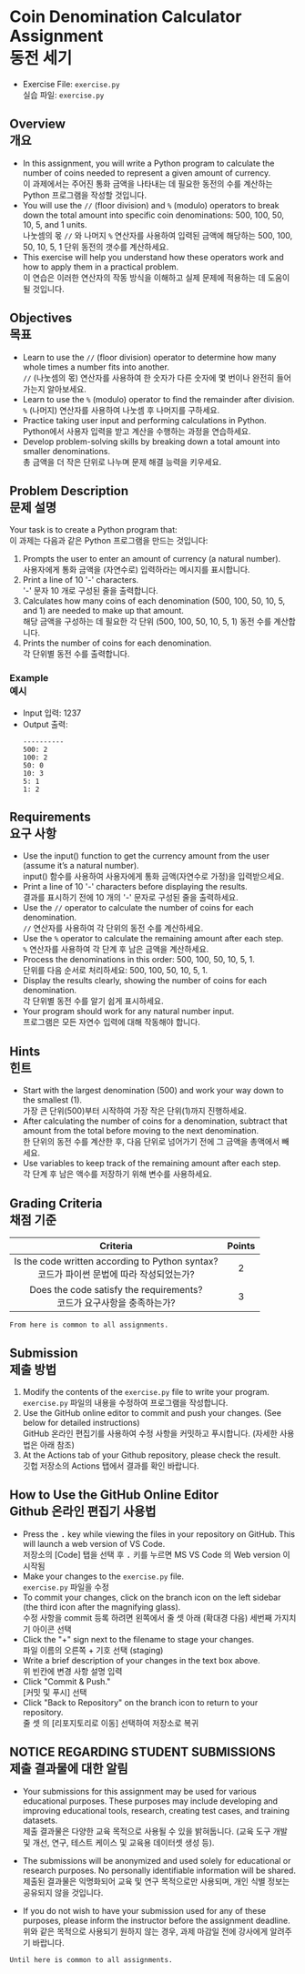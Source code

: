 # Coin Denomination Calculator Assignment<br>동전 세기
* Exercise File: `exercise.py`<br>실습 파일: `exercise.py`

## Overview<br>개요

* In this assignment, you will write a Python program to calculate the number of coins needed to represent a given amount of currency.<br>이 과제에서는 주어진 통화 금액을 나타내는 데 필요한 동전의 수를 계산하는 Python 프로그램을 작성할 것입니다.
* You will use the `//` (floor division) and `%` (modulo) operators to break down the total amount into specific coin denominations: 500, 100, 50, 10, 5, and 1 units.<br>
나눗셈의 몫 `//` 와 나머지 `%` 연산자를 사용하여 입력된 금액에 해당하는 500, 100, 50, 10, 5, 1 단위 동전의 갯수를 계산하세요.
* This exercise will help you understand how these operators work and how to apply them in a practical problem.<br>
이 연습은 이러한 연산자의 작동 방식을 이해하고 실제 문제에 적용하는 데 도움이 될 것입니다.

## Objectives<br>목표

* Learn to use the `//` (floor division) operator to determine how many whole times a number fits into another.<br>`//` (나눗셈의 몫) 연산자를 사용하여 한 숫자가 다른 숫자에 몇 번이나 완전히 들어가는지 알아보세요.
* Learn to use the `%` (modulo) operator to find the remainder after division.<br>`%` (나머지) 연산자를 사용하여 나눗셈 후 나머지를 구하세요.
* Practice taking user input and performing calculations in Python.<br>Python에서 사용자 입력을 받고 계산을 수행하는 과정을 연습하세요.
* Develop problem-solving skills by breaking down a total amount into smaller denominations.<br>총 금액을 더 작은 단위로 나누며 문제 해결 능력을 키우세요.

## Problem Description<br>문제 설명
Your task is to create a Python program that:<br>이 과제는 다음과 같은 Python 프로그램을 만드는 것입니다:

1. Prompts the user to enter an amount of currency (a natural number).<br>사용자에게 통화 금액을 (자연수로) 입력하라는 메시지를 표시합니다.
1. Print a line of 10 '-' characters.<br>'-' 문자 10 개로 구성된 줄을 출력합니다.
1. Calculates how many coins of each denomination (500, 100, 50, 10, 5, and 1) are needed to make up that amount.<br>해당 금액을 구성하는 데 필요한 각 단위 (500, 100, 50, 10, 5, 1) 동전 수를 계산합니다.
1. Prints the number of coins for each denomination.<br>각 단위별 동전 수를 출력합니다.

### Example<br>예시

* Input 입력: 1237
* Output 출력:
  ```
  ----------
  500: 2
  100: 2
  50: 0
  10: 3
  5: 1
  1: 2
  ```

## Requirements<br>요구 사항

* Use the input() function to get the currency amount from the user (assume it’s a natural number).<br>input() 함수를 사용하여 사용자에게 통화 금액(자연수로 가정)을 입력받으세요.
* Print a line of 10 '-' characters before displaying the results.<br>결과를 표시하기 전에 10 개의 '-' 문자로 구성된 줄을 출력하세요.
* Use the `//` operator to calculate the number of coins for each denomination.<br>`//` 연산자를 사용하여 각 단위의 동전 수를 계산하세요.
* Use the `%` operator to calculate the remaining amount after each step.<br>`%` 연산자를 사용하여 각 단계 후 남은 금액을 계산하세요.
* Process the denominations in this order: 500, 100, 50, 10, 5, 1.<br>단위를 다음 순서로 처리하세요: 500, 100, 50, 10, 5, 1.
* Display the results clearly, showing the number of coins for each denomination.<br>각 단위별 동전 수를 알기 쉽게 표시하세요.
* Your program should work for any natural number input.<br>프로그램은 모든 자연수 입력에 대해 작동해야 합니다.

## Hints<br>힌트

* Start with the largest denomination (500) and work your way down to the smallest (1).<br>가장 큰 단위(500)부터 시작하여 가장 작은 단위(1)까지 진행하세요.
* After calculating the number of coins for a denomination, subtract that amount from the total before moving to the next denomination.<br>한 단위의 동전 수를 계산한 후, 다음 단위로 넘어가기 전에 그 금액을 총액에서 빼세요.
* Use variables to keep track of the remaining amount after each step.<br>각 단계 후 남은 액수를 저장하기 위해 변수를 사용하세요.

## Grading Criteria<br>채점 기준

| Criteria | Points |
|:--------:|:------:|
| Is the code written according to Python syntax?<br>코드가 파이썬 문법에 따라 작성되었는가? | 2 |
| Does the code satisfy the requirements?<br>코드가 요구사항을 충족하는가? | 3 |

``From here is common to all assignments.``

## Submission<br>제출 방법

1. Modify the contents of the `exercise.py` file to write your program.<br>`exercise.py` 파일의 내용을 수정하여 프로그램을 작성합니다.
2. Use the GitHub online editor to commit and push your changes. (See below for detailed instructions)<br>GitHub 온라인 편집기를 사용하여 수정 사항을 커밋하고 푸시합니다. (자세한 사용법은 아래 참조)
3. At the Actions tab of your Github repository, please check the result.<br>깃헙 저장소의 Actions 탭에서 결과를 확인 바랍니다.

## How to Use the GitHub Online Editor<br>Github 온라인 편집기 사용법

* Press the <kbd>.</kbd> key while viewing the files in your repository on GitHub. This will launch a web version of VS Code.<br>저장소의 [Code] 탭을 선택 후 <kbd>.</kbd> 키를 누르면 MS VS Code 의 Web version 이 시작됨
* Make your changes to the `exercise.py` file.<br>`exercise.py` 파일을 수정
* To commit your changes, click on the branch icon on the left sidebar (the third icon after the magnifying glass).<br>수정 사항을 commit 등록 하려면 왼쪽에서 줄 셋 아래 (확대경 다음) 세번째 가지치기 아이콘 선택
* Click the "+" sign next to the filename to stage your changes.<br>파일 이름의 오른쪽 + 기호 선택 (staging)
* Write a brief description of your changes in the text box above.<br>위 빈칸에 변경 사항 설명 입력
* Click "Commit & Push."<br>[커밋 및 푸시] 선택
* Click "Back to Repository" on the branch icon to return to your repository.<br>줄 셋 의 [리포지토리로 이동] 선택하여 저장소로 복귀

## NOTICE REGARDING STUDENT SUBMISSIONS<br>제출 결과물에 대한 알림

* Your submissions for this assignment may be used for various educational purposes. These purposes may include developing and improving educational tools, research, creating test cases, and training datasets.<br>제출 결과물은 다양한 교육 목적으로 사용될 수 있을 밝혀둡니다. (교육 도구 개발 및 개선, 연구, 테스트 케이스 및 교육용 데이터셋 생성 등).

* The submissions will be anonymized and used solely for educational or research purposes. No personally identifiable information will be shared.<br>제출된 결과물은 익명화되어 교육 및 연구 목적으로만 사용되며, 개인 식별 정보는 공유되지 않을 것입니다.

* If you do not wish to have your submission used for any of these purposes, please inform the instructor before the assignment deadline.<br>위와 같은 목적으로 사용되기 원하지 않는 경우, 과제 마감일 전에 강사에게 알려주기 바랍니다.

``Until here is common to all assignments.``
